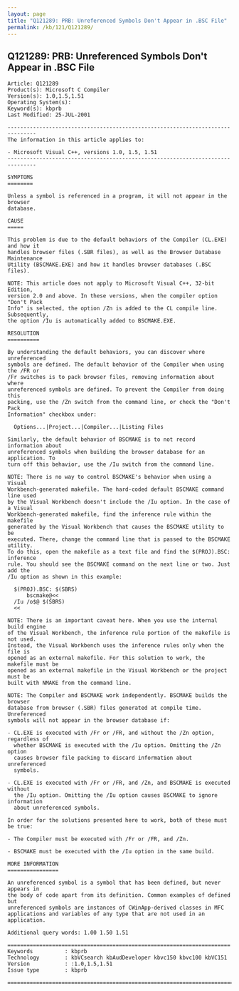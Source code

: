 ```yaml
---
layout: page
title: "Q121289: PRB: Unreferenced Symbols Don't Appear in .BSC File"
permalink: /kb/121/Q121289/
---
```


## Q121289: PRB: Unreferenced Symbols Don't Appear in .BSC File

	Article: Q121289
	Product(s): Microsoft C Compiler
	Version(s): 1.0,1.5,1.51
	Operating System(s): 
	Keyword(s): kbprb
	Last Modified: 25-JUL-2001
	
	-------------------------------------------------------------------------------
	The information in this article applies to:
	
	- Microsoft Visual C++, versions 1.0, 1.5, 1.51 
	-------------------------------------------------------------------------------
	
	SYMPTOMS
	========
	
	Unless a symbol is referenced in a program, it will not appear in the browser
	database.
	
	CAUSE
	=====
	
	This problem is due to the default behaviors of the Compiler (CL.EXE) and how it
	handles browser files (.SBR files), as well as the Browser Database Maintenance
	Utility (BSCMAKE.EXE) and how it handles browser databases (.BSC files).
	
	NOTE: This article does not apply to Microsoft Visual C++, 32-bit Edition,
	version 2.0 and above. In these versions, when the compiler option "Don't Pack
	Info" is selected, the option /Zn is added to the CL compile line. Subsequently,
	the option /Iu is automatically added to BSCMAKE.EXE.
	
	RESOLUTION
	==========
	
	By understanding the default behaviors, you can discover where unreferenced
	symbols are defined. The default behavior of the Compiler when using the /FR or
	/Fr switches is to pack browser files, removing information about where
	unreferenced symbols are defined. To prevent the Compiler from doing this
	packing, use the /Zn switch from the command line, or check the "Don't Pack
	Information" checkbox under:
	
	  Options...|Project...|Compiler...|Listing Files
	
	Similarly, the default behavior of BSCMAKE is to not record information about
	unreferenced symbols when building the browser database for an application. To
	turn off this behavior, use the /Iu switch from the command line.
	
	NOTE: There is no way to control BSCMAKE's behavior when using a Visual
	Workbench-generated makefile. The hard-coded default BSCMAKE command line used
	by the Visual Workbench doesn't include the /Iu option. In the case of a Visual
	Workbench-generated makefile, find the inference rule within the makefile
	generated by the Visual Workbench that causes the BSCMAKE utility to be
	executed. There, change the command line that is passed to the BSCMAKE utility.
	To do this, open the makefile as a text file and find the $(PROJ).BSC: inference
	rule. You should see the BSCMAKE command on the next line or two. Just add the
	/Iu option as shown in this example:
	
	  $(PROJ).BSC: $(SBRS)
	      bscmake@<<
	  /Iu /o$@ $(SBRS)
	  <<
	
	NOTE: There is an important caveat here. When you use the internal build engine
	of the Visual Workbench, the inference rule portion of the makefile is not used.
	Instead, the Visual Workbench uses the inference rules only when the file is
	opened as an external makefile. For this solution to work, the makefile must be
	opened as an external makefile in the Visual Workbench or the project must be
	built with NMAKE from the command line.
	
	NOTE: The Compiler and BSCMAKE work independently. BSCMAKE builds the browser
	database from browser (.SBR) files generated at compile time. Unreferenced
	symbols will not appear in the browser database if:
	
	- CL.EXE is executed with /Fr or /FR, and without the /Zn option, regardless of
	  whether BSCMAKE is executed with the /Iu option. Omitting the /Zn option
	  causes browser file packing to discard information about unreferenced
	  symbols.
	
	- CL.EXE is executed with /Fr or /FR, and /Zn, and BSCMAKE is executed without
	  the /Iu option. Omitting the /Iu option causes BSCMAKE to ignore information
	  about unreferenced symbols.
	
	In order for the solutions presented here to work, both of these must be true:
	
	- The Compiler must be executed with /Fr or /FR, and /Zn.
	
	- BSCMAKE must be executed with the /Iu option in the same build.
	
	MORE INFORMATION
	================
	
	An unreferenced symbol is a symbol that has been defined, but never appears in
	the body of code apart from its definition. Common examples of defined but
	unreferenced symbols are instances of CWinApp-derived classes in MFC
	applications and variables of any type that are not used in an application.
	
	Additional query words: 1.00 1.50 1.51
	
	======================================================================
	Keywords          : kbprb 
	Technology        : kbVCsearch kbAudDeveloper kbvc150 kbvc100 kbVC151
	Version           : :1.0,1.5,1.51
	Issue type        : kbprb
	
	=============================================================================
	
